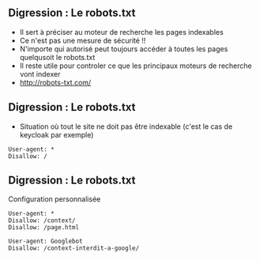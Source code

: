 <!-- .slide: class="slide" -->
## Digression : Le robots.txt
- Il sert à préciser au moteur de recherche les pages indexables
- Ce n'est pas une mesure de sécurité !! 
- N'importe qui autorisé peut toujours accéder à toutes les pages quelqusoit le robots.txt
- Il reste utile pour controler ce que les principaux moteurs de recherche vont indexer
- http://robots-txt.com/






<!-- .slide: class="slide" -->
## Digression : Le robots.txt
- Situation où tout le site ne doit pas être indexable (c'est le cas de keycloak par exemple)
```
User-agent: *
Disallow: /
```






<!-- .slide: class="slide" -->
## Digression : Le robots.txt
Configuration personnalisée
```
User-agent: *
Disallow: /context/
Disallow: /page.html

User-agent: Googlebot
Disallow: /context-interdit-a-google/
```